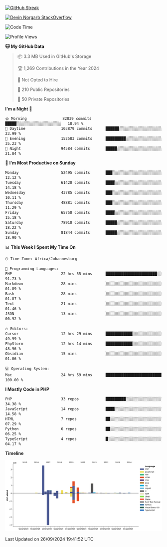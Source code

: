 
[![GitHub Streak](http://github-readme-streak-stats.herokuapp.com?user=DevinNorgarb&date_format=M%20j%5B%2C%20Y%5D)]()


[![Devin Norgarb StackOverflow](https://github-readme-stackoverflow.vercel.app/?userID=4993755)](https://stackoverflow.com/users/4993755/devin-norgarb)

<!--START_SECTION:waka-->
![Code Time](http://img.shields.io/badge/Code%20Time-9%2C134%20hrs%2022%20mins-blue)

![Profile Views](http://img.shields.io/badge/Profile%20Views-6-blue)

**🐱 My GitHub Data** 

> 📦 3.3 MB Used in GitHub's Storage 
 > 
> 🏆 1,269 Contributions in the Year 2024
 > 
> 🚫 Not Opted to Hire
 > 
> 📜 210 Public Repositories 
 > 
> 🔑 50 Private Repositories 
 > 
**I'm a Night 🦉** 

```text
🌞 Morning                82039 commits       █████░░░░░░░░░░░░░░░░░░░░   18.94 % 
🌆 Daytime                103879 commits      ██████░░░░░░░░░░░░░░░░░░░   23.99 % 
🌃 Evening                152583 commits      █████████░░░░░░░░░░░░░░░░   35.23 % 
🌙 Night                  94584 commits       █████░░░░░░░░░░░░░░░░░░░░   21.84 % 
```
📅 **I'm Most Productive on Sunday** 

```text
Monday                   52495 commits       ███░░░░░░░░░░░░░░░░░░░░░░   12.12 % 
Tuesday                  61420 commits       ████░░░░░░░░░░░░░░░░░░░░░   14.18 % 
Wednesday                43785 commits       ███░░░░░░░░░░░░░░░░░░░░░░   10.11 % 
Thursday                 48881 commits       ███░░░░░░░░░░░░░░░░░░░░░░   11.29 % 
Friday                   65750 commits       ████░░░░░░░░░░░░░░░░░░░░░   15.18 % 
Saturday                 78910 commits       █████░░░░░░░░░░░░░░░░░░░░   18.22 % 
Sunday                   81844 commits       █████░░░░░░░░░░░░░░░░░░░░   18.90 % 
```


📊 **This Week I Spent My Time On** 

```text
🕑︎ Time Zone: Africa/Johannesburg

💬 Programming Languages: 
PHP                      22 hrs 55 mins      ███████████████████████░░   91.73 % 
Markdown                 28 mins             ░░░░░░░░░░░░░░░░░░░░░░░░░   01.89 % 
Bash                     28 mins             ░░░░░░░░░░░░░░░░░░░░░░░░░   01.87 % 
Text                     21 mins             ░░░░░░░░░░░░░░░░░░░░░░░░░   01.46 % 
JSON                     13 mins             ░░░░░░░░░░░░░░░░░░░░░░░░░   00.92 % 

🔥 Editors: 
Cursor                   12 hrs 29 mins      ████████████░░░░░░░░░░░░░   49.99 % 
PhpStorm                 12 hrs 14 mins      ████████████░░░░░░░░░░░░░   48.96 % 
Obsidian                 15 mins             ░░░░░░░░░░░░░░░░░░░░░░░░░   01.06 % 

💻 Operating System: 
Mac                      24 hrs 59 mins      █████████████████████████   100.00 % 
```

**I Mostly Code in PHP** 

```text
PHP                      33 repos            █████████░░░░░░░░░░░░░░░░   34.38 % 
JavaScript               14 repos            ████░░░░░░░░░░░░░░░░░░░░░   14.58 % 
HTML                     7 repos             ██░░░░░░░░░░░░░░░░░░░░░░░   07.29 % 
Python                   6 repos             ██░░░░░░░░░░░░░░░░░░░░░░░   06.25 % 
TypeScript               4 repos             █░░░░░░░░░░░░░░░░░░░░░░░░   04.17 % 
```



**Timeline**

![Lines of Code chart](https://raw.githubusercontent.com/DevinNorgarb/DevinNorgarb/main/assets/bar_graph.png)


 Last Updated on 26/09/2024 19:41:52 UTC
<!--END_SECTION:waka-->

